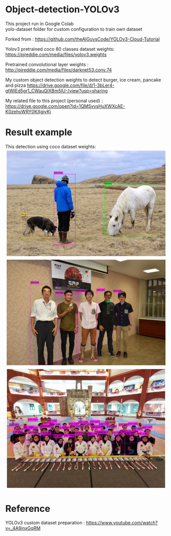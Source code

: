 # Object-detection-YOLOv3<br/>

This project run in Google Colab <br/>
yolo-dataset folder for custom configuration to train own dataset <br/>

Forked from : https://github.com/theAIGuysCode/YOLOv3-Cloud-Tutorial <br/>

Yolov3 pretrained coco 80 classes dataset weights: https://pjreddie.com/media/files/yolov3.weights <br/>

Pretrained convolutional layer weights : http://pjreddie.com/media/files/darknet53.conv.74 <br/>


My custom object detection weights to detect burger, ice cream, pancake and pizza https://drive.google.com/file/d/1-3bLer4-gtWlEd5gr1_CWauQlXBm5IU-/view?usp=sharing <br/>

My related file to this project (personal used) : https://drive.google.com/open?id=1QMSvvsHuXWXcAE-K0zehyWRY0KXgiyKi


# Result example
This detection using coco dataset weights:<br/>
![alt text](https://github.com/Hafizuddin961/Object-detection-YOLOv3/blob/master/result/example.png)
![alt text](https://github.com/Hafizuddin961/Object-detection-YOLOv3/blob/master/result/gmp_group.png)
![alt text](https://github.com/Hafizuddin961/Object-detection-YOLOv3/blob/master/result/melaka_medal.png)<br/>


# Reference

YOLOv3 custom dataset preparation : https://www.youtube.com/watch?v=_4A9inxGqRM
